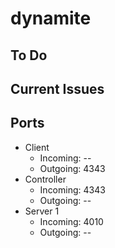 dynamite
=========

## To Do

## Current Issues

## Ports
- Client
	- Incoming: --
	- Outgoing: 4343
- Controller
	- Incoming: 4343
	- Outgoing: --
- Server 1
	- Incoming: 4010
	- Outgoing: --